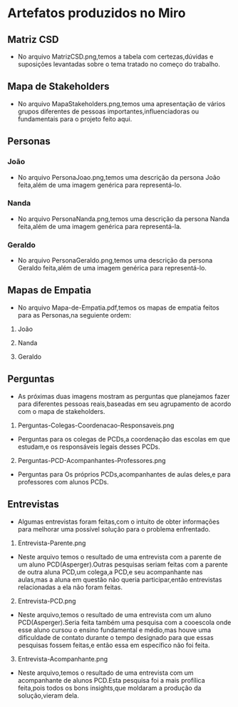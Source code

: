 # Artefatos produzidos no Miro

## Matriz CSD

* No arquivo MatrizCSD.png,temos a tabela com certezas,dúvidas e suposições levantadas sobre o tema tratado no começo do trabalho.

## Mapa de Stakeholders

* No arquivo MapaStakeholders.png,temos uma apresentação de vários grupos diferentes de pessoas importantes,influenciadoras ou fundamentais para o projeto feito aqui.

## Personas

### João

* No arquivo PersonaJoao.png,temos uma descrição da persona João feita,além de uma imagem genérica para representá-lo.

### Nanda

* No arquivo PersonaNanda.png,temos uma descrição da persona Nanda feita,além de uma imagem genérica para representá-la.

### Geraldo

* No arquivo PersonaGeraldo.png,temos uma descrição da persona Geraldo feita,além de uma imagem genérica para representá-lo.

## Mapas de Empatia

* No arquivo Mapa-de-Empatia.pdf,temos os mapas de empatia feitos para as Personas,na seguiente ordem:

1. João

2. Nanda

3. Geraldo

## Perguntas

* As próximas duas imagens mostram as perguntas que planejamos fazer para diferentes pessoas reais,baseadas
em seu agrupamento de acordo com o mapa de stakeholders.

1. Perguntas-Colegas-Coordenacao-Responsaveis.png

* Perguntas para os colegas de PCDs,a coordenação das escolas em que estudam,e os responsáveis legais desses PCDs.

2. Perguntas-PCD-Acompanhantes-Professores.png

* Perguntas para Os próprios PCDs,acompanhantes de aulas deles,e para professores com alunos PCDs.

## Entrevistas

* Algumas entrevistas foram feitas,com o intuito de obter informações para melhorar uma possível
solução para o problema enfrentado.

1. Entrevista-Parente.png

* Neste arquivo temos o resultado de uma entrevista com a parente de um aluno PCD(Asperger).Outras pesquisas
seriam feitas com a parente de outra aluna PCD,um colega,a PCD,e seu acompanhante nas aulas,mas a aluna em questão não queria participar,então entrevistas relacionadas a ela não foram feitas.

2. Entrevista-PCD.png

* Neste arquivo,temos o resultado de uma entrevista com um aluno PCD(Asperger).Seria feita também uma pesquisa com a cooescola onde esse aluno cursou o ensino fundamental e médio,mas houve uma dificuldade de contato durante o tempo designado para que essas pesquisas fossem feitas,e então essa em específico não foi feita.

3. Entrevista-Acompanhante.png

* Neste arquivo,temos o resultado de uma entrevista com um acompanhante de alunos PCD.Esta pesquisa foi a mais
profílica feita,pois todos os bons insights,que moldaram a produção da solução,vieram dela.